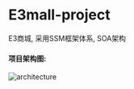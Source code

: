 # E3mall-project
E3商城, 采用SSM框架体系, SOA架构

#### 项目架构图:
![architecture](https://raw.githubusercontent.com/mrKyleWang/E3mall-project/master/readme_img/architecture.png)
